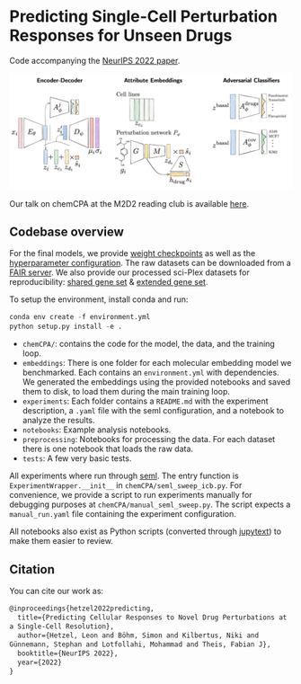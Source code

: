# Predicting Single-Cell Perturbation Responses for Unseen Drugs

Code accompanying the [NeurIPS 2022 paper](https://neurips.cc/virtual/2022/poster/53227).

![architecture of CCPA](docs/chemCPA.png)

Our talk on chemCPA at the M2D2 reading club is available [here](https://m2d2.io/talks/m2d2/predicting-single-cell-perturbation-responses-for-unseen-drugs/).

## Codebase overview

For the final models, we provide [weight checkpoints](https://f003.backblazeb2.com/file/chemCPA-models/chemCPA_models.zip) as well as the [hyperparameter configuration](https://f003.backblazeb2.com/file/chemCPA-models/finetuning_num_genes.json).
The raw datasets can be downloaded from a [FAIR server](https://dl.fbaipublicfiles.com/dlp/cpa_binaries.tar).
We also provide our processed sci-Plex datasets for reproducibility: [shared gene set](https://f003.backblazeb2.com/file/chemCPA-datasets/sciplex_complete_middle_subset_lincs_genes.h5ad) & [extended gene set](https://f003.backblazeb2.com/file/chemCPA-datasets/sciplex_complete_middle_subset.h5ad).

To setup the environment, install conda and run:

```python
conda env create -f environment.yml
python setup.py install -e .
```

- `chemCPA/`: contains the code for the model, the data, and the training loop.
- `embeddings`: There is one folder for each molecular embedding model we benchmarked. Each contains an `environment.yml` with dependencies. We generated the embeddings using the provided notebooks and saved them to disk, to load them during the main training loop.
- `experiments`: Each folder contains a `README.md` with the experiment description, a `.yaml` file with the seml configuration, and a notebook to analyze the results.
- `notebooks`: Example analysis notebooks.
- `preprocessing`: Notebooks for processing the data. For each dataset there is one notebook that loads the raw data.
- `tests`: A few very basic tests.

All experiments where run through [seml](https://github.com/TUM-DAML/seml).
The entry function is `ExperimentWrapper.__init__` in `chemCPA/seml_sweep_icb.py`.
For convenience, we provide a script to run experiments manually for debugging purposes at `chemCPA/manual_seml_sweep.py`.
The script expects a `manual_run.yaml` file containing the experiment configuration.

All notebooks also exist as Python scripts (converted through [jupytext](https://github.com/mwouts/jupytext)) to make them easier to review.

## Citation

You can cite our work as:

```
@inproceedings{hetzel2022predicting,
  title={Predicting Cellular Responses to Novel Drug Perturbations at a Single-Cell Resolution},
  author={Hetzel, Leon and Böhm, Simon and Kilbertus, Niki and Günnemann, Stephan and Lotfollahi, Mohammad and Theis, Fabian J},
  booktitle={NeurIPS 2022},
  year={2022}
}
```
